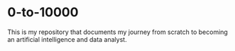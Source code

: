 # 0-to-10000
This is my repository that documents my journey from scratch to becoming an artificial intelligence and data analyst.
